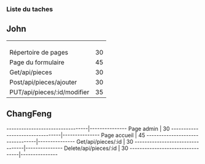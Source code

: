 ### Liste du taches

## John
|   |   |
|---|---|
|   |   |
|   |   |
|   |   |
|      Répertoire de pages        |   30          |
|      Page du formulaire         |   45          |
|      Get/api/pieces             |   30          |
|      Post/api/pieces/ajouter    |   30          |
|  PUT/api/pieces/:id/modifier    |   35          |


## ChangFeng
---------------------------------|---------------
      Page admin                 |   30
---------------------------------|---------------
      Page accueil               |   45
---------------------------------|---------------
      Get/api/pieces/:id         |   30
---------------------------------|---------------
      Delete/api/pieces/:id      |   30
---------------------------------|---------------

